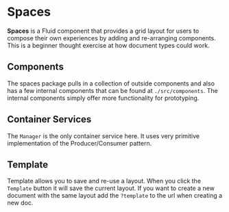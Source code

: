 # Spaces

**Spaces** is a Fluid component that provides a grid layout for users to compose their own experiences by adding and re-arranging components. This is a beginner thought exercise at how document types could work.

## Components

The spaces package pulls in a collection of outside components and also has a few internal components that can be found at `./src/components`. The internal components simply offer more functionality for prototyping.

## Container Services

The `Manager` is the only container service here. It uses very primitive implementation of the Producer/Consumer pattern.

## Template

Template allows you to save and re-use a layout. When you click the `Template` button it will save the current layout. If you want to create a new document with the same layout add the `?template` to the url when creating a new doc.
